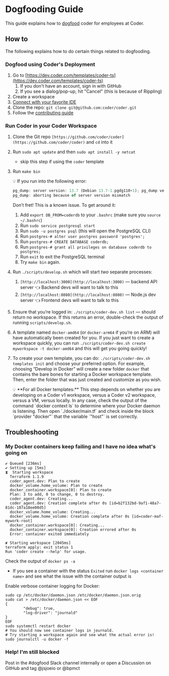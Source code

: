 # Dogfooding Guide

This guide explains how to
[dogfood](https://www.techopedia.com/definition/30784/dogfooding) coder for
employees at Coder.

## How to

The following explains how to do certain things related to dogfooding.

### Dogfood using Coder's Deployment

1. Go to
   [https://dev.coder.com/templates/coder-ts](https://dev.coder.com/templates/coder-ts)
   1. If you don't have an account, sign in with GitHub
   2. If you see a dialog/pop-up, hit "Cancel" (this is because of Rippling)
2. Create a workspace
3. [Connect with your favorite IDE](https://coder.com/docs/ides)
4. Clone the repo: `git clone git@github.com:coder/coder.git`
5. Follow the [contributing guide](https://coder.com/docs/CONTRIBUTING)

### Run Coder in your Coder Workspace

1. Clone the Git repo
    `[https://github.com/coder/coder](https://github.com/coder/coder)` and `cd`
    into it
2. Run `sudo apt update` and then `sudo apt install -y netcat`
    - skip this step if using the `coder` template
3. Run `make bin`

    <aside>
    💡 If you run into the following error:

    ```js
    pg_dump: server version: 13.7 (Debian 13.7-1.pgdg110+1); pg_dump version: 11.16 (Ubuntu 11.16-1.pgdg20.04+1)
    pg_dump: aborting because of server version mismatch
    ```

    Don’t fret! This is a known issue. To get around it:

    1. Add `export DB_FROM=coderdb` to your `.bashrc` (make sure you
       `source ~/.bashrc`)
    2. Run `sudo service postgresql start`
    3. Run `sudo -u postgres psql` (this will open the PostgreSQL CLI)
    4. Run `postgres-# alter user postgres password 'postgres';`
    5. Run `postgres-# CREATE DATABASE coderdb;`
    6. Run `postgres-# grant all privileges on database coderdb to postgres;`
    7. Run `exit` to exit the PostgreSQL terminal
    8. Try `make bin` again.
    </aside>

4. Run `./scripts/develop.sh` which will start _two_ separate processes:
    1. `[http://localhost:3000](http://localhost:3000)` — backend API server
       👈 Backend devs will want to talk to this
    2. `[http://localhost:8080](http://localhost:8080)` — Node.js dev server
       👈 Frontend devs will want to talk to this
5. Ensure that you’re logged in: `./scripts/coder-dev.sh list` — should return
    no workspace. If this returns an error, double-check the output of running
    `scripts/develop.sh`.
6. A template named `docker-amd64` (or `docker-arm64` if you’re on ARM) will
    have automatically been created for you. If you just want to create a
    workspace quickly, you can run
    `./scripts/coder-dev.sh create myworkspace -t docker-amd64` and this will
    get you going quickly!
7. To create your own template, you can do:
    `./scripts/coder-dev.sh templates init` and choose your preferred option.
    For example, choosing “Develop in Docker” will create a new folder `docker`
    that contains the bare bones for starting a Docker workspace template. Then,
    enter the folder that was just created and customize as you wish.

      <aside>
      💡 **For all Docker templates:**
      This step depends on whether you are developing on a Coder v1 workspace, versus a Coder v2 workspace, versus a VM, versus locally. In any case, check the output of the command `docker context ls` to determine where your Docker daemon is listening. Then open `./docker/main.tf` and check inside the block `provider "docker"` that the variable `"host"` is set correctly.
      </aside>

## Troubleshooting

### My Docker containers keep failing and I have no idea what's going on

```console
✔ Queued [236ms]
✔ Setting up [5ms]
⧗  Starting workspace
  Terraform 1.1.9
  coder_agent.dev: Plan to create
  docker_volume.home_volume: Plan to create
  docker_container.workspace[0]: Plan to create
  Plan: 3 to add, 0 to change, 0 to destroy.
  coder_agent.dev: Creating...
  coder_agent.dev: Creation complete after 0s [id=b2f132bd-9af1-48a7-81dc-187a18ee00d5]
  docker_volume.home_volume: Creating...
  docker_volume.home_volume: Creation complete after 0s [id=coder-maf-mywork-root]
  docker_container.workspace[0]: Creating...
  docker_container.workspace[0]: Creation errored after 0s
  Error: container exited immediately

✘ Starting workspace [2045ms]
terraform apply: exit status 1
Run 'coder create --help' for usage.
```

Check the output of `docker ps -a`

- If you see a container with the status `Exited` run
  `docker logs <container name>` and see what the issue with the container
  output is

Enable verbose container logging for Docker:

```shell
sudo cp /etc/docker/daemon.json /etc/docker/daemon.json.orig
sudo cat > /etc/docker/daemon.json << EOF
{
        "debug": true,
        "log-driver": "journald"
}
EOF
sudo systemctl restart docker
# You should now see container logs in journald.
# Try starting a workspace again and see what the actual error is!
sudo journalctl -u docker -f
```

### Help! I'm still blocked

Post in the #dogfood Slack channel internally or open a Discussion on GitHub and
tag @jsjoeio or @bpmct
